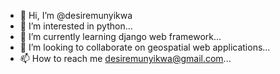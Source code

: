 - 👋 Hi, I’m @desiremunyikwa
- 👀 I’m interested in python...
- 🌱 I’m currently learning django web framework...
- 💞️ I’m looking to collaborate on geospatial web applications...
- 📫 How to reach me desiremunyikwa@gmail.com...

<!---
desiremunyikwa/desiremunyikwa is a ✨ special ✨ repository because its `README.md` (this file) appears on your GitHub profile.
You can click the Preview link to take a look at your changes.
--->
